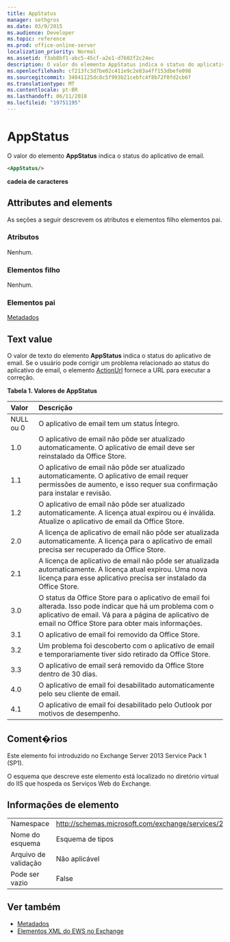 ```yaml
---
title: AppStatus
manager: sethgros
ms.date: 03/9/2015
ms.audience: Developer
ms.topic: reference
ms.prod: office-online-server
localization_priority: Normal
ms.assetid: f3ab8bf1-abc5-45cf-a2e1-d7602f2c24ec
description: O valor do elemento AppStatus indica o status do aplicativo de email.
ms.openlocfilehash: cf213fc3d7be02c411e9c2e83a4ff153dbefe098
ms.sourcegitcommit: 34041125dc8c5f993b21cebfc4f8b72f0fd2cb6f
ms.translationtype: MT
ms.contentlocale: pt-BR
ms.lasthandoff: 06/11/2018
ms.locfileid: "19751195"
---
```

# <a name="appstatus"></a>AppStatus

O valor do elemento **AppStatus** indica o status do aplicativo de email. 
  
```XML
<AppStatus/>
```

 **cadeia de caracteres**
## <a name="attributes-and-elements"></a>Attributes and elements

As seções a seguir descrevem os atributos e elementos filho elementos pai.
  
### <a name="attributes"></a>Atributos

Nenhum.
  
### <a name="child-elements"></a>Elementos filho

Nenhum.
  
### <a name="parent-elements"></a>Elementos pai

[Metadados](metadata-ex15websvcsotherref.md)
  
## <a name="text-value"></a>Text value

O valor de texto do elemento **AppStatus** indica o status do aplicativo de email. Se o usuário pode corrigir um problema relacionado ao status do aplicativo de email, o elemento [ActionUrl](actionurl.md) fornece a URL para executar a correção. 
  
**Tabela 1. Valores de AppStatus**

|**Valor**|**Descrição**|
|:-----|:-----|
|NULL ou 0  <br/> |O aplicativo de email tem um status Íntegro.  <br/> |
|1.0  <br/> |O aplicativo de email não pôde ser atualizado automaticamente. O aplicativo de email deve ser reinstalado da Office Store.  <br/> |
|1.1  <br/> |O aplicativo de email não pôde ser atualizado automaticamente. O aplicativo de email requer permissões de aumento, e isso requer sua confirmação para instalar e revisão.  <br/> |
|1.2  <br/> |O aplicativo de email não pôde ser atualizado automaticamente. A licença atual expirou ou é inválida. Atualize o aplicativo de email da Office Store.  <br/> |
|2.0  <br/> |A licença de aplicativo de email não pôde ser atualizada automaticamente. A licença para o aplicativo de email precisa ser recuperado da Office Store.  <br/> |
|2.1  <br/> |A licença de aplicativo de email não pôde ser atualizada automaticamente. A licença atual expirou. Uma nova licença para esse aplicativo precisa ser instalado da Office Store.  <br/> |
|3.0  <br/> |O status da Office Store para o aplicativo de email foi alterada. Isso pode indicar que há um problema com o aplicativo de email. Vá para a página de aplicativo de email no Office Store para obter mais informações.  <br/> |
|3.1  <br/> |O aplicativo de email foi removido da Office Store.  <br/> |
|3.2  <br/> |Um problema foi descoberto com o aplicativo de email e temporariamente tiver sido retirado da Office Store.  <br/> |
|3.3  <br/> |O aplicativo de email será removido da Office Store dentro de 30 dias.  <br/> |
|4.0  <br/> |O aplicativo de email foi desabilitado automaticamente pelo seu cliente de email.  <br/> |
|4.1  <br/> |O aplicativo de email foi desabilitado pelo Outlook por motivos de desempenho.  <br/> |
   
## <a name="remarks"></a>Coment�rios

Este elemento foi introduzido no Exchange Server 2013 Service Pack 1 (SP1).
  
O esquema que descreve este elemento está localizado no diretório virtual do IIS que hospeda os Serviços Web do Exchange.
  
## <a name="element-information"></a>Informações de elemento

|||
|:-----|:-----|
|Namespace  <br/> | http://schemas.microsoft.com/exchange/services/2006/types  <br/> |
|Nome do esquema  <br/> |Esquema de tipos  <br/> |
|Arquivo de validação  <br/> |Não aplicável  <br/> |
|Pode ser vazio  <br/> |False  <br/> |
   
## <a name="see-also"></a>Ver também

- [Metadados](metadata-ex15websvcsotherref.md)
- [Elementos XML do EWS no Exchange](ews-xml-elements-in-exchange.md)

